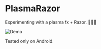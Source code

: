 # PlasmaRazor

Experimenting with a plasma fx + Razor. 💊💊🌈

![Demo](https://www.youtube.com/watch?v=Nl5s2QJLkyY)

Tested only on Android.
